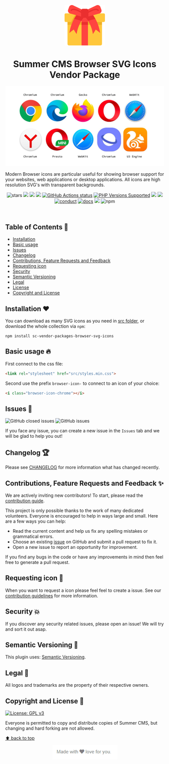 <p align="center">
  <img src="https://github.com/Summer-CMS-Modules/sc-vendor-packages-browser-svg-icons/blob/master/assets/images/browser-icon.svg" width="128" height="128"/>
</p>

<h1 align="center">Summer CMS Browser SVG Icons Vendor Package</h1>

<p align="center"><img src="https://github.com/Summer-CMS-Modules/sc-vendor-packages-browser-svg-icons/blob/master/assets/images/cover.jpg" /></p>

Modern Browser icons are particular useful for showing browser support for your websites, web applications or desktop applications. All icons are high resolution SVG's with transparent backgrounds.

<p align="center">
    <img src="https://github.com/Summer-CMS/Welcome/blob/master/assets/images/stars.svg" alt="stars" />
    <a href="https://github.com/Summer-CMS/Awesome#readme"><img src="https://github.com/Summer-CMS/Ecosystem/blob/master/assets/images/awesome-badge.svg"></a>
    <a href="https://circleci.com/gh/Summer-CMS-Modules/sc-vendor-packages-browser-svg-icons"><img src="https://github.com/Summer-CMS-Modules/sc-module-template/blob/main/assets/images/circleci.svg"></a>
    <img src="https://github.com/Summer-CMS/Welcome/blob/master/assets/images/code.svg" />
    <a href="https://github.com/Summer-CMS-Modules/sc-module-template" title="GitHub action to setup PHP"><img alt="GitHub Actions status" src="https://github.com/Summer-CMS-Modules/sc-module-template/blob/main/assets/images/work-flow.svg"></a>
    <a href="https://github.com/Summer-CMS/Welcome#minimum-system-requirements" title="PHP Versions Supported"><img alt="PHP Versions Supported" src="https://img.shields.io/badge/php-8.0%20to%208.1-777bb3.svg?logo=php&logoColor=white&labelColor=555555"></a>  
    <a href="https://github.com/Summer-CMS/Welcome#minimum-system-requirements"><img src="https://img.shields.io/badge/Laravel-9.0%20(LTS)-777bb3.svg?logo=laravel&logoColor=white&labelColor=555555&color=orange" /></a>
    <a href="https://github.com/Summer-CMS/Welcome#minimum-system-requirements"><img src="https://img.shields.io/badge/Symfony-6.0%20to%206.4-777bb3.svg?logo=symfony&logoColor=white&labelColor=555555&color=yellow" /></a>
    <a href="CODE_OF_CONDUCT.md"><img src="https://github.com/Summer-CMS/Welcome/blob/master/assets/images/conduct.svg" alt="conduct" /></a>
    <a href="https://github.com/Summer-CMS-Modules/sc-documentation"><img src="https://github.com/Summer-CMS/Welcome/blob/master/assets/images/docs.svg" alt="docs" /></a>
    <a href="https://www.gnu.org/licenses/gpl-3.0"><img src="https://img.shields.io/badge/License-GPLv3-blue.svg" /></a>
    <img alt="npm" src="https://img.shields.io/npm/v/sc-vendor-packages-browser-svg-icons">
</p>

<br>

## Table of Contents 📑

- [Installation](#installation-)
- [Basic usage](#basic-usage-)
- [Issues](#issues-)
- [Changelog](#changelog-)
- [Contributions, Feature Requests and Feedback](#contributions-feature-requests-and-feedback-)
- [Requesting icon](#requesting-icon-)
- [Security](#security-)
- [Semantic Versioning](#semantic-versioning-)
- [Legal](#legal-)
- [License](#license-)
- [Copyright and License](#copyright-and-license-)

## Installation ❤️

You can download as many SVG icons as you need in [src folder](https://github.com/Summer-CMS-Modules/sc-vendor-packages-browser-svg-icons/tree/master/src/svg), or download the whole collection via `npm`:

```shell
npm install sc-vendor-packages-browser-svg-icons
```

## Basic usage 🔥

First connect to the css file:

```html
<link rel="stylesheet" href="src/styles.min.css">
```

Second use the prefix `browser-icon-` to connect to an icon of your choice:

```html
<i class="browser-icon-chrome"></i>
```

## Issues 🔨

<img alt="GitHub closed issues" src="https://img.shields.io/github/issues-closed-raw/Summer-CMS-Modules/sc-vendor-packages-browser-svg-icons?style=plastic"> <img alt="GitHub issues" src="https://img.shields.io/github/issues-raw/Summer-CMS-Modules/sc-vendor-packages-browser-svg-icons">

If you face any issue, you can create a new issue in the `Issues` tab and we will be glad to help you out!

## Changelog 🏆

Please see [CHANGELOG](https://github.com/Summer-CMS-Modules/sc-vendor-packages-browser-svg-icons/releases) for more information what has changed recently.

## Contributions, Feature Requests and Feedback ✨

We are actively inviting new contributors! To start, please read the [contribution guide](CONTRIBUTING.md).

This project is only possible thanks to the work of many dedicated volunteers. Everyone is encouraged to help in ways large and small. Here are a few ways you can help:

- Read the current content and help us fix any spelling mistakes or grammatical errors.
- Choose an existing [issue](https://github.com/Summer-CMS-Modules/sc-vendor-packages-browser-svg-icons/issues) on GitHub and submit a pull request to fix it.
- Open a new issue to report an opportunity for improvement.

If you find any bugs in the code or have any improvements in mind then feel free to generate a pull request.

## Requesting icon 🎁

When you want to request a icon please feel feel to create a issue. See our [contribution guidelines](CONTRIBUTING.md) for more information.

## Security 💥

If you discover any security related issues, please open an issue! We will try and sort it out asap.

## Semantic Versioning 🎁

This plugin uses: [Semantic Versioning](https://semver.org/).

## Legal 🔨

All logos and trademarks are the property of their respective owners.

## Copyright and License 📄

[![License: GPL v3](https://img.shields.io/badge/License-GPLv3-blue.svg)](https://www.gnu.org/licenses/gpl-3.0)

Everyone is permitted to copy and distribute copies of Summer CMS, but changing and hard forking are not allowed.

[⬆ back to top](#table-of-contents-)

<p align="center"><img src="https://github.com/Summer-CMS-Modules/sc-vendor-packages-browser-svg-icons/blob/master/assets/images/luv.png"></p>

